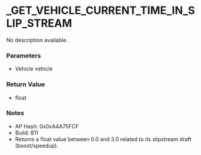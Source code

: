 # _GET_VEHICLE_CURRENT_TIME_IN_SLIP_STREAM

No description available.

### Parameters
* Vehicle vehicle

### Return Value
* float

### Notes
* AP Hash: 0x0xA4A75FCF
* Build: 811
* Returns a float value between 0.0 and 3.0 related to its slipstream draft (boost/speedup).

